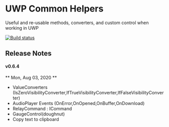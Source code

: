 # UWP Common Helpers
Useful and re-usable methods, converters, and custom control when working in UWP

[![Build status](https://ci.appveyor.com/api/projects/status/pfsdn5c46f83qx4r/branch/master?svg=true)](https://ci.appveyor.com/project/tmacharia/uwp-common-helpers/branch/master)

## Release Notes

#### v0.6.4

** Mon, Aug 03, 2020 **

+ ValueConverters (IsZeroVisibilityConverter,IfTrueVisibilityConverter,IfFalseVisibilityConverter)
+ AudioPlayer Events (OnError,OnOpened,OnBuffer,OnDownload)
+ RelayCommand : ICommand
+ GaugeControl(doughnut)
+ Copy text to clipboard